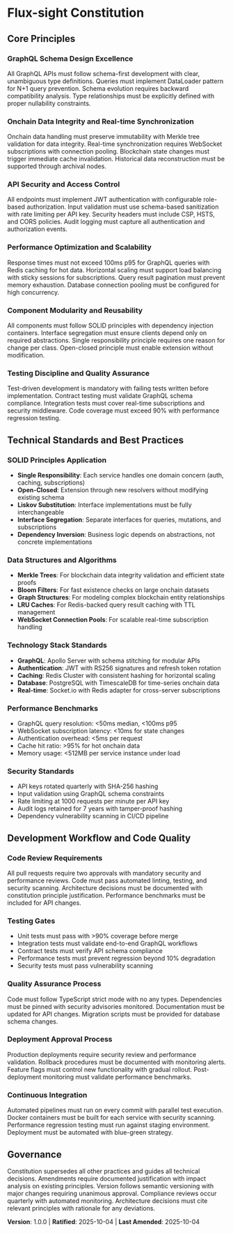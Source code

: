 <!-- Sync Impact Report
Version change: null → 1.0.0
List of modified principles: (new constitution)
Added sections: GraphQL Schema Design Excellence, Onchain Data Integrity and Real-time Synchronization, API Security and Access Control, Performance Optimization and Scalability, Component Modularity and Reusability, Testing Discipline and Quality Assurance
Removed sections: none
Templates requiring updates: ✅ updated .specify/templates/plan-template.md, ✅ updated .specify/templates/tasks-template.md
Follow-up TODOs: none
-->

# Flux-sight Constitution

## Core Principles

### GraphQL Schema Design Excellence
All GraphQL APIs must follow schema-first development with clear, unambiguous type definitions. Queries must implement DataLoader pattern for N+1 query prevention. Schema evolution requires backward compatibility analysis. Type relationships must be explicitly defined with proper nullability constraints.

### Onchain Data Integrity and Real-time Synchronization
Onchain data handling must preserve immutability with Merkle tree validation for data integrity. Real-time synchronization requires WebSocket subscriptions with connection pooling. Blockchain state changes must trigger immediate cache invalidation. Historical data reconstruction must be supported through archival nodes.

### API Security and Access Control
All endpoints must implement JWT authentication with configurable role-based authorization. Input validation must use schema-based sanitization with rate limiting per API key. Security headers must include CSP, HSTS, and CORS policies. Audit logging must capture all authentication and authorization events.

### Performance Optimization and Scalability
Response times must not exceed 100ms p95 for GraphQL queries with Redis caching for hot data. Horizontal scaling must support load balancing with sticky sessions for subscriptions. Query result pagination must prevent memory exhaustion. Database connection pooling must be configured for high concurrency.

### Component Modularity and Reusability
All components must follow SOLID principles with dependency injection containers. Interface segregation must ensure clients depend only on required abstractions. Single responsibility principle requires one reason for change per class. Open-closed principle must enable extension without modification.

### Testing Discipline and Quality Assurance
Test-driven development is mandatory with failing tests written before implementation. Contract testing must validate GraphQL schema compliance. Integration tests must cover real-time subscriptions and security middleware. Code coverage must exceed 90% with performance regression testing.

## Technical Standards and Best Practices

### SOLID Principles Application
- **Single Responsibility**: Each service handles one domain concern (auth, caching, subscriptions)
- **Open-Closed**: Extension through new resolvers without modifying existing schema
- **Liskov Substitution**: Interface implementations must be fully interchangeable
- **Interface Segregation**: Separate interfaces for queries, mutations, and subscriptions
- **Dependency Inversion**: Business logic depends on abstractions, not concrete implementations

### Data Structures and Algorithms
- **Merkle Trees**: For blockchain data integrity validation and efficient state proofs
- **Bloom Filters**: For fast existence checks on large onchain datasets
- **Graph Structures**: For modeling complex blockchain entity relationships
- **LRU Caches**: For Redis-backed query result caching with TTL management
- **WebSocket Connection Pools**: For scalable real-time subscription handling

### Technology Stack Standards
- **GraphQL**: Apollo Server with schema stitching for modular APIs
- **Authentication**: JWT with RS256 signatures and refresh token rotation
- **Caching**: Redis Cluster with consistent hashing for horizontal scaling
- **Database**: PostgreSQL with TimescaleDB for time-series onchain data
- **Real-time**: Socket.io with Redis adapter for cross-server subscriptions

### Performance Benchmarks
- GraphQL query resolution: <50ms median, <100ms p95
- WebSocket subscription latency: <10ms for state changes
- Authentication overhead: <5ms per request
- Cache hit ratio: >95% for hot onchain data
- Memory usage: <512MB per service instance under load

### Security Standards
- API keys rotated quarterly with SHA-256 hashing
- Input validation using GraphQL schema constraints
- Rate limiting at 1000 requests per minute per API key
- Audit logs retained for 7 years with tamper-proof hashing
- Dependency vulnerability scanning in CI/CD pipeline

## Development Workflow and Code Quality

### Code Review Requirements
All pull requests require two approvals with mandatory security and performance reviews. Code must pass automated linting, testing, and security scanning. Architecture decisions must be documented with constitution principle justification. Performance benchmarks must be included for API changes.

### Testing Gates
- Unit tests must pass with >90% coverage before merge
- Integration tests must validate end-to-end GraphQL workflows
- Contract tests must verify API schema compliance
- Performance tests must prevent regression beyond 10% degradation
- Security tests must pass vulnerability scanning

### Quality Assurance Process
Code must follow TypeScript strict mode with no any types. Dependencies must be pinned with security advisories monitored. Documentation must be updated for API changes. Migration scripts must be provided for database schema changes.

### Deployment Approval Process
Production deployments require security review and performance validation. Rollback procedures must be documented with monitoring alerts. Feature flags must control new functionality with gradual rollout. Post-deployment monitoring must validate performance benchmarks.

### Continuous Integration
Automated pipelines must run on every commit with parallel test execution. Docker containers must be built for each service with security scanning. Performance regression testing must run against staging environment. Deployment must be automated with blue-green strategy.

## Governance

Constitution supersedes all other practices and guides all technical decisions. Amendments require documented justification with impact analysis on existing principles. Version follows semantic versioning with major changes requiring unanimous approval. Compliance reviews occur quarterly with automated monitoring. Architecture decisions must cite relevant principles with rationale for any deviations.

**Version**: 1.0.0 | **Ratified**: 2025-10-04 | **Last Amended**: 2025-10-04